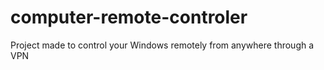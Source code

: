 # computer-remote-controler
Project made to control your Windows remotely from anywhere through a VPN

